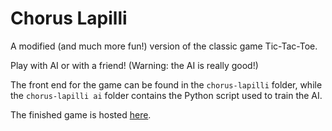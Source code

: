 # Chorus Lapilli

A modified (and much more fun!) version of the classic game Tic-Tac-Toe.

Play with AI or with a friend! (Warning: the AI is really good!)

The front end for the game can be found in the `chorus-lapilli` folder, while the `chorus-lapilli ai` folder contains the Python script used to train the AI.

The finished game is hosted [here](https://decycle.github.io/Chrous-Lapilli/).

